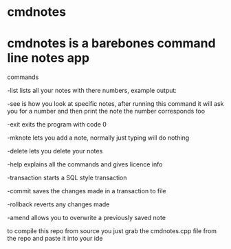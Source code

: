 # cmdnotes
cmdnotes is a barebones command line notes app
========================================================================================================================================================================================

commands

-list lists all your notes with there numbers, example output:

-see is how you look at specific notes, after running this command it will ask you for a number and then print the note the number corresponds too

-exit exits the program with code 0

-mknote lets you add a note, normally just typing will do nothing

-delete lets you delete your notes

-help explains all the commands and gives licence info

-transaction starts a SQL style transaction

-commit saves the changes made in a transaction to file

-rollback reverts any changes made

-amend allows you to overwrite a previously saved note

to compile this repo from source you just grab the cmdnotes.cpp file from the repo and paste it into your ide
